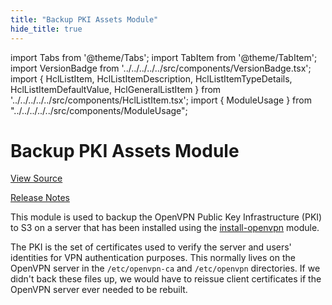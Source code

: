 ```yaml
---
title: "Backup PKI Assets Module"
hide_title: true
---
```


import Tabs from '@theme/Tabs';
import TabItem from '@theme/TabItem';
import VersionBadge from '../../../../../src/components/VersionBadge.tsx';
import { HclListItem, HclListItemDescription, HclListItemTypeDetails, HclListItemDefaultValue, HclGeneralListItem } from '../../../../../src/components/HclListItem.tsx';
import { ModuleUsage } from "../../../../../src/components/ModuleUsage";

<VersionBadge repoTitle="Open VPN Package Infrastructure Package" version="0.27.2" lastModifiedVersion="0.26.2"/>

# Backup PKI Assets Module

<a href="https://github.com/gruntwork-io/terraform-aws-openvpn/tree/v0.27.2/modules/backup-openvpn-pki" className="link-button" title="View the source code for this module in GitHub.">View Source</a>

<a href="https://github.com/gruntwork-io/terraform-aws-openvpn/releases/tag/v0.26.2" className="link-button" title="Release notes for only versions which impacted this module.">Release Notes</a>

This module is used to backup the OpenVPN Public Key Infrastructure (PKI) to S3 on a server that has been installed using
the [install-openvpn](https://github.com/gruntwork-io/terraform-aws-openvpn/tree/v0.27.2/modules/install-openvpn) module.

The PKI is the set of certificates used to verify the server and users' identities for VPN authentication purposes. This
normally lives on the OpenVPN server in the `/etc/openvpn-ca` and `/etc/openvpn` directories. If we didn't back these files
up, we would have to reissue client certificates if the OpenVPN server ever needed to be rebuilt.


<!-- ##DOCS-SOURCER-START
{
  "originalSources": [
    "https://github.com/gruntwork-io/terraform-aws-openvpn/tree/v0.27.2/modules/backup-openvpn-pki/readme.md",
    "https://github.com/gruntwork-io/terraform-aws-openvpn/tree/v0.27.2/modules/backup-openvpn-pki/variables.tf",
    "https://github.com/gruntwork-io/terraform-aws-openvpn/tree/v0.27.2/modules/backup-openvpn-pki/outputs.tf"
  ],
  "sourcePlugin": "module-catalog-api",
  "hash": "a999f27d0ff95c7082f0fc5d4df46a0c"
}
##DOCS-SOURCER-END -->
